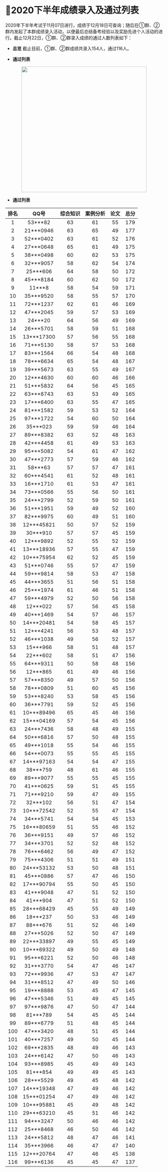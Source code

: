 ﻿# :clap:2020下半年成绩录入及通过列表

2020年下半年考试于11月07日进行，成绩于12月18日可查询；随后在①群、②群内发起了本群成绩录入活动，以便最后总结备考经验以及奖励先进个人活动的进行。截止12月22日，①群、②群录入成绩的通过人数列表如下： 

- **总览**
截止目前，①群、②群成绩共录入154人，通过116人。

- **通过列表**
<div align="center">
 <kbd>
 <img src="https://raw.githubusercontent.com/xxlllq/system_architect/master/群通过率/2020下半年/及格人数.png" width=400 />
 </kbd> 
 </div>


- **通过列表**


| 排名 |    QQ号    | 综合知识 | 案例分析 | 论文 | 总分 |
|:----:|:----------:|:--------:|:--------:|:----:|:----:|
|   1  |   53***82  |    63    |    61    |  55  |  179 |
|   2  |  21***0946 |    63    |    65    |  49  |  177 |
|   3  |  52***0402 |    63    |    61    |  52  |  176 |
|   4  |  27***0648 |    65    |    61    |  49  |  175 |
|   5  |  38***0498 |    60    |    62    |  53  |  175 |
|   6  |  32***9057 |    58    |    62    |  54  |  174 |
|   7  |  25***606  |    64    |    58    |  50  |  172 |
|   8  |  45***8184 |    60    |    62    |  50  |  172 |
|   9  |   11***8   |    58    |    54    |  59  |  171 |
|  10  |  35***9520 |    58    |    55    |  57  |  170 |
|  11  |  72***1237 |    62    |    61    |  46  |  169 |
|  12  |  47***2045 |    59    |    57    |  53  |  169 |
|  13  |   24***20  |    64    |    56    |  49  |  169 |
|  14  |  26***5701 |    58    |    59    |  51  |  168 |
|  15  | 13***17300 |    57    |    56    |  55  |  168 |
|  16  |  71***5130 |    58    |    57    |  53  |  168 |
|  17  |  83***1564 |    66    |    54    |  48  |  168 |
|  18  |  78***6634 |    65    |    54    |  48  |  167 |
|  19  |  39***5673 |    63    |    55    |  49  |  167 |
|  20  |  12***4630 |    60    |    60    |  46  |  166 |
|  21  |  51***5832 |    64    |    56    |  45  |  165 |
|  22  |  63***8743 |    63    |    53    |  49  |  165 |
|  23  |  17***6400 |    63    |    55    |  47  |  165 |
|  24  |  81***1582 |    59    |    53    |  52  |  164 |
|  25  |  97***1722 |    54    |    60    |  50  |  164 |
|  26  |  35***023  |    59    |    59    |  46  |  164 |
|  27  |  89***8382 |    63    |    52    |  48  |  163 |
|  28  |  42***4458 |    61    |    49    |  53  |  163 |
|  29  |  95***5082 |    54    |    61    |  47  |  162 |
|  30  |  47***2773 |    57    |    59    |  46  |  162 |
|  31  |   58***63  |    57    |    57    |  47  |  161 |
|  32  |  60***4541 |    61    |    52    |  48  |  161 |
|  33  |  16***1710 |    61    |    53    |  47  |  161 |
|  34  |  73***0566 |    55    |    56    |  50  |  161 |
|  35  |  24***2799 |    52    |    59    |  50  |  161 |
|  36  |  51***1951 |    59    |    49    |  52  |  160 |
|  37  |  82***9975 |    60    |    49    |  51  |  160 |
|  38  | 12***45821 |    50    |    57    |  52  |  159 |
|  39  |  30***910  |    57    |    57    |  45  |  159 |
|  40  |  12***9892 |    52    |    55    |  52  |  159 |
|  41  | 13***18936 |    57    |    55    |  47  |  159 |
|  42  | 10***75954 |    62    |    52    |  45  |  159 |
|  43  |  51***0746 |    55    |    57    |  47  |  159 |
|  44  |  59***9814 |    58    |    53    |  47  |  158 |
|  45  |  44***3655 |    51    |    56    |  51  |  158 |
|  46  |  25***1974 |    61    |    46    |  51  |  158 |
|  47  |  59***4979 |    52    |    50    |  56  |  158 |
|  48  |  12***022  |    57    |    56    |  45  |  158 |
|  49  |  40***1469 |    54    |    57    |  46  |  157 |
|  50  | 14***20481 |    54    |    58    |  45  |  157 |
|  51  |  12***4241 |    56    |    53    |  48  |  157 |
|  52  |  46***1038 |    49    |    56    |  52  |  157 |
|  53  |  15***966  |    58    |    51    |  48  |  157 |
|  54  |  22***602  |    58    |    51    |  47  |  156 |
|  55  |  64***9311 |    50    |    58    |  48  |  156 |
|  56  |  12***865  |    61    |    49    |  46  |  156 |
|  57  |  57***8350 |    49    |    57    |  50  |  156 |
|  58  |  78***0809 |    51    |    60    |  45  |  156 |
|  59  |  53***8240 |    53    |    58    |  45  |  156 |
|  60  |  36***7791 |    59    |    52    |  45  |  156 |
|  61  | 10***89496 |    65    |    45    |  46  |  156 |
|  62  | 15***04169 |    57    |    54    |  45  |  156 |
|  63  |  24***7436 |    58    |    48    |  49  |  155 |
|  64  |  50***6816 |    57    |    50    |  48  |  155 |
|  65  |  49***1018 |    55    |    54    |  46  |  155 |
|  66  |  54***0073 |    55    |    55    |  45  |  155 |
|  67  | 14***97163 |    54    |    54    |  47  |  155 |
|  68  |  38***759  |    48    |    61    |  46  |  155 |
|  69  |  89***9077 |    55    |    55    |  45  |  155 |
|  70  |  41***0625 |    59    |    51    |  45  |  155 |
|  71  |  71***9210 |    59    |    47    |  49  |  155 |
|  72  |  32***102  |    56    |    51    |  47  |  154 |
|  73  | 10***72542 |    52    |    55    |  47  |  154 |
|  74  |  34***5741 |    54    |    54    |  45  |  153 |
|  75  | 16***80659 |    51    |    55    |  46  |  152 |
|  76  |  36***9151 |    49    |    57    |  46  |  152 |
|  77  |  34***3701 |    52    |    52    |  48  |  152 |
|  78  |  76***6462 |    56    |    49    |  47  |  152 |
|  79  |  75***4306 |    51    |    51    |  49  |  151 |
|  80  | 24***53132 |    53    |    50    |  48  |  151 |
|  81  |  45***0886 |    57    |    47    |  46  |  150 |
|  82  | 17***90794 |    55    |    50    |  45  |  150 |
|  83  |  41***9048 |    47    |    51    |  52  |  150 |
|  84  |  41***904  |    47    |    51    |  52  |  150 |
|  85  | 28***68429 |    45    |    55    |  49  |  149 |
|  86  |  18***237  |    50    |    53    |  46  |  149 |
|  87  |  88***676  |    51    |    52    |  46  |  149 |
|  88  |  27***5026 |    52    |    50    |  47  |  149 |
|  89  | 22***33897 |    49    |    55    |  45  |  149 |
|  90  | 10***69322 |    49    |    50    |  49  |  148 |
|  91  |  95***6221 |    52    |    50    |  46  |  148 |
|  92  |  31***3770 |    54    |    47    |  46  |  147 |
|  93  |  72***9936 |    47    |    53    |  47  |  147 |
|  94  |  31***8512 |    47    |    49    |  50  |  146 |
|  95  |  19***8888 |    53    |    45    |  47  |  145 |
|  96  |  47***5346 |    51    |    49    |  45  |  145 |
|  97  |  97***9876 |    47    |    50    |  47  |  144 |
|  98  |  81***789  |    54    |    45    |  45  |  144 |
|  99  |  89***6779 |    51    |    48    |  45  |  144 |
|  100 |  47***3420 |    48    |    51    |  45  |  144 |
|  101 |  40***7257 |    49    |    50    |  45  |  144 |
|  102 |  69***2835 |    48    |    49    |  46  |  143 |
|  103 |  24***6142 |    47    |    50    |  46  |  143 |
|  104 |  93***8985 |    45    |    49    |  49  |  143 |
|  105 |  81***854  |    49    |    49    |  45  |  143 |
|  106 |  28***5529 |    49    |    45    |  48  |  142 |
|  107 | 14***19348 |    47    |    49    |  46  |  142 |
|  108 | 15***01254 |    47    |    49    |  46  |  142 |
|  109 | 10***95881 |    45    |    49    |  48  |  142 |
|  110 | 29***63210 |    45    |    51    |  46  |  142 |
|  111 |  94***3247 |    50    |    46    |  46  |  142 |
|  112 |  25***8468 |    46    |    50    |  46  |  142 |
|  113 |  24***5812 |    48    |    47    |  46  |  141 |
|  114 |  35***3966 |    46    |    47    |  47  |  140 |
|  115 | 12***20764 |    47    |    46    |  45  |  138 |
|  116 |  99***6136 |    45    |    45    |  47  |  137 |
